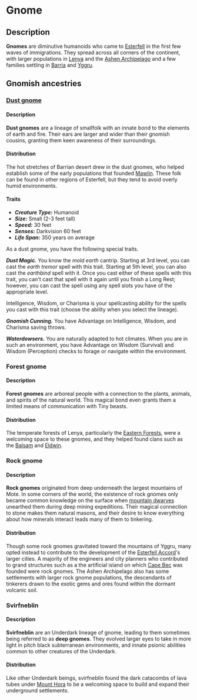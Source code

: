 # Gnome

## Description

**Gnomes** are diminutive humanoids who came to [Esterfell](../../ch-4-esterfell-gazetteer/esterfell.md) in the first few waves of immigrations. They spread across all corners of the continent, with larger populations in [Lenya](../../ch-4-esterfell-gazetteer/lenya/lenya.md) and the [Ashen Archipelago](../../ch-4-esterfell-gazetteer/ashen-archipelago.md) and a few families settling in [Barria](../../ch-4-esterfell-gazetteer/barria.md) and [Yggru](../../ch-4-esterfell-gazetteer/yggru/yggru.md).

## Gnomish ancestries

### [Dust gnome](https://github.com/mpanighetti/dnd5e-species/tree/main/humanoids/dust-gnome.md)

#### Description

**Dust gnomes** are a lineage of smallfolk with an innate bond to the elements of earth and fire. Their ears are larger and wider than their gnomish cousins, granting them keen awareness of their surroundings.

#### Distribution

The hot stretches of Barrian desert drew in the dust gnomes, who helped establish some of the early populations that founded [Mawlin](../../ch-2-people-of-mote/societies/mawlin.md). These folk can be found in other regions of Esterfell, but they tend to avoid overly humid environments.

#### Traits

- _**Creature Type:**_ Humanoid
- _**Size:**_ Small (2-3 feet tall)
- _**Speed:**_ 30 feet
- _**Senses:**_ Darkvision 60 feet
- _**Life Span:**_ 350 years on average

As a dust gnome, you have the following special traits.

_**Dust Magic.**_ You know the _mold earth_ cantrip. Starting at 3rd level, you can cast the _earth tremor_ spell with this trait. Starting at 5th level, you can also cast the _earthbind_ spell with it. Once you cast either of these spells with this trait, you can't cast that spell with it again until you finish a Long Rest; however, you can cast the spell using any spell slots you have of the appropriate level.

Intelligence, Wisdom, or Charisma is your spellcasting ability for the spells you cast with this trait (choose the ability when you select the lineage).

_**Gnomish Cunning.**_ You have Advantage on Intelligence, Wisdom, and Charisma saving throws.

_**Waterdowsers.**_ You are naturally adapted to hot climates. When you are in such an environment, you have Advantage on Wisdom (Survival) and Wisdom (Perception) checks to forage or navigate within the environment.

### Forest gnome

#### Description

**Forest gnomes** are arboreal people with a connection to the plants, animals, and spirits of the natural world. This magical bond even grants them a limited means of communication with Tiny beasts.

#### Distribution

The temperate forests of Lenya, particularly the [Eastern Forests](../../ch-4-esterfell-gazetteer/lenya/eastern-forests.md), were a welcoming space to these gnomes, and they helped found clans such as the [Balsam](../../ch-2-people-of-mote/societies/verdancy/balsam.md) and [Eldwin](../../ch-2-people-of-mote/societies/verdancy/eldwin.md).

### Rock gnome

#### Description

**Rock gnomes** originated from deep underneath the largest mountains of Mote. In some corners of the world, the existence of rock gnomes only became common knowledge on the surface when [mountain dwarves](dwarf.md#mountain-dwarf) unearthed them during deep mining expeditions. Their magical connection to stone makes them natural masons, and their desire to know everything about how minerals interact leads many of them to tinkering.

#### Distribution

Though some rock gnomes gravitated toward the mountains of Yggru, many opted instead to contribute to the development of the [Esterfell Accord](../../ch-2-people-of-mote/societies/esterfell-accord/esterfell-accord.md)'s larger cities. A majority of the engineers and city planners who contributed to grand structures such as a the artificial island on which [Cape Bec](../../ch-2-people-of-mote/societies/esterfell-accord/cape-bec/cape-bec.md) was founded were rock gnomes. The Ashen Archipelago also has some settlements with larger rock gnome populations, the descendants of tinkerers drawn to the exotic gems and ores found within the dormant volcanic soil.

### Svirfneblin

#### Description

**Svirfneblin** are an Underdark lineage of gnome, leading to them sometimes being referred to as **deep gnomes**. They evolved larger eyes to take in more light in pitch black subterranean environments, and innate psionic abilities common to other creatures of the Underdark.

#### Distribution

Like other Underdark beings, svirfneblin found the dark catacombs of lava tubes under [Mount Hora](../../ch-4-esterfell-gazetteer/lenya/mount-hora.md) to be a welcoming space to build and expand their underground settlements.
